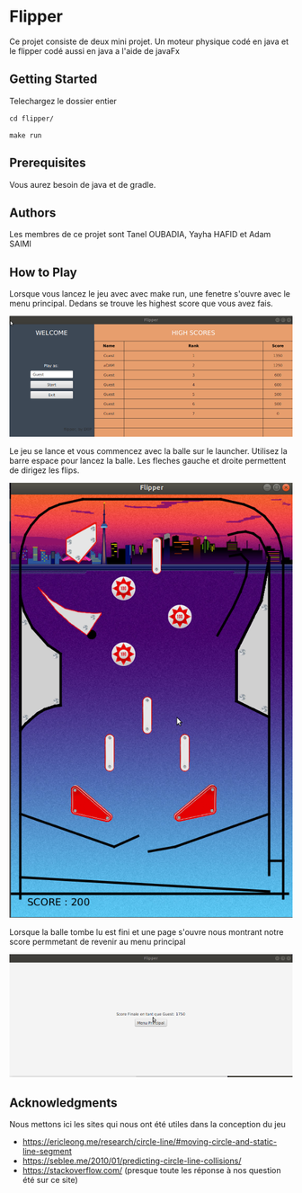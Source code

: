 # Flipper

Ce projet consiste de deux mini projet. Un moteur physique codé en java et le flipper codé aussi en java a l'aide de javaFx

## Getting Started

Telechargez le dossier entier

```
cd flipper/
```

```
make run
```

## Prerequisites

Vous aurez besoin de java et de gradle.


## Authors

Les membres de ce projet sont Tanel OUBADIA, Yayha HAFID et Adam SAIMI

## How to Play

Lorsque vous lancez le jeu avec avec make run, une fenetre s'ouvre avec le menu principal. 
Dedans se trouve les highest score que vous avez fais.

![Menu Principal](ressources/Menu.png)

Le jeu se lance et vous commencez avec la balle sur le launcher. Utilisez la barre espace pour lancez la balle. Les fleches gauche et droite permettent de dirigez les flips.

![Jeu](ressources/Jeu.png)

Lorsque la balle tombe lu est fini et une page s'ouvre nous montrant notre score permmetant de revenir au menu principal

![Menu de Fin](ressources/finalscore.png)


## Acknowledgments

Nous mettons ici les sites qui nous ont été utiles dans la conception du jeu

* https://ericleong.me/research/circle-line/#moving-circle-and-static-line-segment
* https://seblee.me/2010/01/predicting-circle-line-collisions/
* https://stackoverflow.com/ (presque toute les réponse à nos question été sur ce site)
